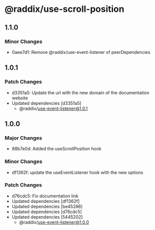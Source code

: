 # @raddix/use-scroll-position

## 1.1.0

### Minor Changes

- 0aee7d1: Remove @raddix/use-event-listener of peerDependencies

## 1.0.1

### Patch Changes

- d3351a5: Update the url with the new domain of the documentation website
- Updated dependencies [d3351a5]
  - @raddix/use-event-listener@1.0.1

## 1.0.0

### Major Changes

- 88b7e0d: Added the useScrollPosition hook

### Minor Changes

- df1362f: update the useEventListener hook with the new options

### Patch Changes

- d76cdc5: Fix documentation link
- Updated dependencies [df1362f]
- Updated dependencies [be45286]
- Updated dependencies [d76cdc5]
- Updated dependencies [5445202]
  - @raddix/use-event-listener@1.0.0
